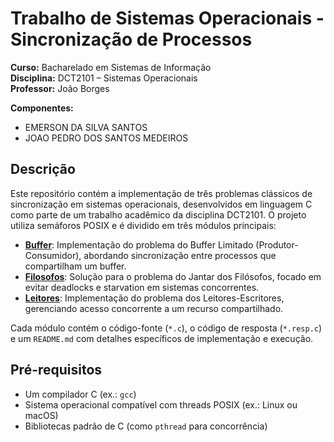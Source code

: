 # Trabalho de Sistemas Operacionais - Sincronização de Processos

**Curso:** Bacharelado em Sistemas de Informação  
**Disciplina:** DCT2101 – Sistemas Operacionais  
**Professor:** João Borges  

**Componentes:**  
- EMERSON DA SILVA SANTOS
- JOAO PEDRO DOS SANTOS MEDEIROS

## Descrição
Este repositório contém a implementação de três problemas clássicos de sincronização em sistemas operacionais, desenvolvidos em linguagem C como parte de um trabalho acadêmico da disciplina DCT2101. O projeto utiliza semáforos POSIX e é dividido em três módulos principais:

- **[Buffer](./Buffer/README.md)**: Implementação do problema do Buffer Limitado (Produtor-Consumidor), abordando sincronização entre processos que compartilham um buffer.
- **[Filosofos](./Filosofos/README.md)**: Solução para o problema do Jantar dos Filósofos, focado em evitar deadlocks e starvation em sistemas concorrentes.
- **[Leitores](./Leitores/README.md)**: Implementação do problema dos Leitores-Escritores, gerenciando acesso concorrente a um recurso compartilhado.

Cada módulo contém o código-fonte (`*.c`), o código de resposta (`*.resp.c`) e um `README.md` com detalhes específicos de implementação e execução.

## Pré-requisitos
- Um compilador C (ex.: `gcc`)
- Sistema operacional compatível com threads POSIX (ex.: Linux ou macOS)
- Bibliotecas padrão de C (como `pthread` para concorrência)